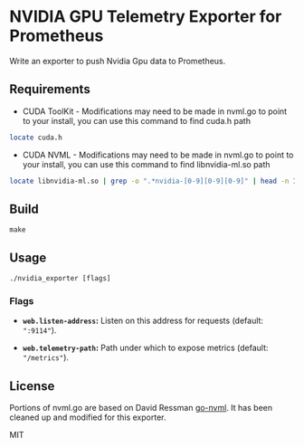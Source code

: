 # NVIDIA GPU Telemetry Exporter for Prometheus

Write an exporter to push Nvidia Gpu data to Prometheus.

## Requirements

* CUDA ToolKit - Modifications may need to be made in nvml.go to point to your install, you can use this command to find cuda.h path

```bash
locate cuda.h
```

* CUDA NVML - Modifications may need to be made in nvml.go to point to your install, you can use this command to find libnvidia-ml.so path

```bash
locate libnvidia-ml.so | grep -o ".*nvidia-[0-9][0-9][0-9]" | head -n 1
```
## Build
    make

## Usage

    ./nvidia_exporter [flags]

### Flags

* __`web.listen-address`:__ Listen on this address for requests (default: `":9114"`).

* __`web.telemetry-path`:__ Path under which to expose metrics (default: `"/metrics"`).

## License

Portions of nvml.go are based on David Ressman [go-nvml](https://github.com/davidr/go-nvml). It has been cleaned up and modified for this exporter.

MIT
